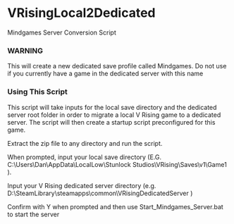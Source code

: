 # VRisingLocal2Dedicated
Mindgames Server Conversion Script

### WARNING

This will create a new dedicated save profile called Mindgames. Do not use if you currently have a game in the dedicated server with this name

### Using This Script
This script will take inputs for the local save directory and the dedicated server root folder in order to migrate a local V Rising game to a dedicated server. The script will then create a startup script preconfigured for this game. 

Extract the zip file to any directory and run the script. 

When prompted, input your local save directory (E.G. C:\Users\Dan\AppData\LocalLow\Stunlock Studios\VRising\Saves\v1\Game1 ).

Input your V Rising dedicated server directory (e.g. D:\SteamLibrary\steamapps\common\VRisingDedicatedServer )

Confirm with Y when prompted and then use Start_Mindgames_Server.bat to start the server
